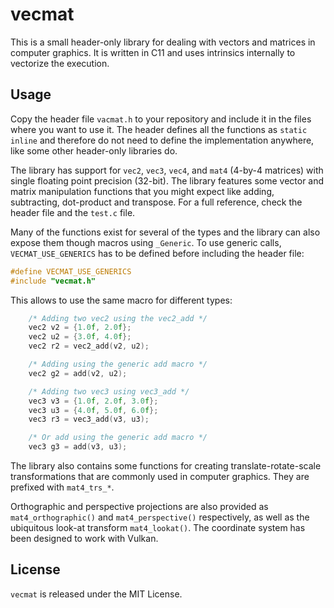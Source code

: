 # vecmat

This is a small header-only library for dealing with vectors and matrices in computer graphics.
It is written in C11 and uses intrinsics internally to vectorize the execution.

## Usage

Copy the header file `vacmat.h` to your repository and include it in the files where you want to use it.
The header defines all the functions as `static inline` and therefore do not need to define the implementation anywhere, like some other header-only libraries do.

The library has support for `vec2`, `vec3`, `vec4`, and `mat4` (4-by-4 matrices) with single floating point precision (32-bit).
The library features some vector and matrix manipulation functions that you might expect like adding, subtracting, dot-product and transpose.
For a full reference, check the header file and the `test.c` file.

Many of the functions exist for several of the types and the library can also expose them though macros using `_Generic`.
To use generic calls, `VECMAT_USE_GENERICS` has to be defined before including the header file:

```C
#define VECMAT_USE_GENERICS
#include "vecmat.h"
```

This allows to use the same macro for different types:

```C
    /* Adding two vec2 using the vec2_add */
    vec2 v2 = {1.0f, 2.0f};
    vec2 u2 = {3.0f, 4.0f};
    vec2 r2 = vec2_add(v2, u2);

    /* Adding using the generic add macro */
    vec2 g2 = add(v2, u2);

    /* Adding two vec3 using vec3_add */
    vec3 v3 = {1.0f, 2.0f, 3.0f};
    vec3 u3 = {4.0f, 5.0f, 6.0f};
    vec3 r3 = vec3_add(v3, u3);

    /* Or add using the generic add macro */
    vec3 g3 = add(v3, u3);
```

The library also contains some functions for creating translate-rotate-scale transformations that are commonly used in computer graphics.
They are prefixed with `mat4_trs_*`.

Orthographic and perspective projections are also provided as `mat4_orthographic()` and `mat4_perspective()` respectively, as well as the ubiquitous look-at transform `mat4_lookat()`.
The coordinate system has been designed to work with Vulkan.

## License

`vecmat` is released under the MIT License.
